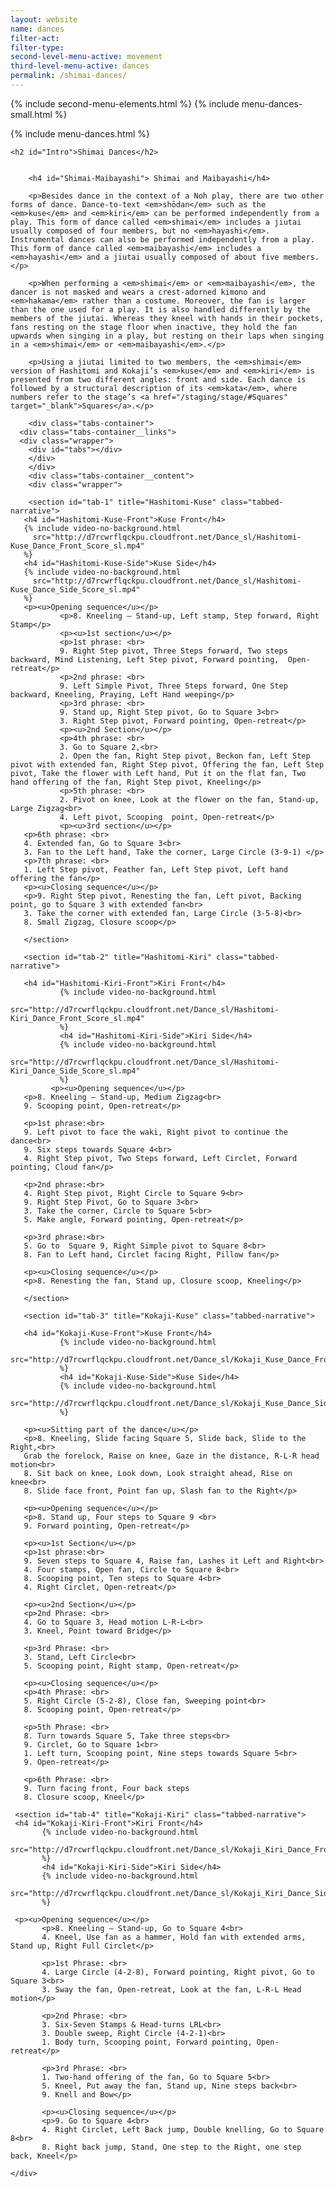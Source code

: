 ```yaml
---
layout: website
name: dances
filter-act:
filter-type:
second-level-menu-active: movement
third-level-menu-active: dances
permalink: /shimai-dances/
---
```


{% include second-menu-elements.html %}
{% include menu-dances-small.html %}

<main class="page-content">
<div class="wrapper sidebar-contents">
  <aside class="sidebar-contents__table">
    {% include menu-dances.html %}
  </aside>

  <section class="sidebar-contents__section">
  <div class="text-container">

    <h2 id="Intro">Shimai Dances</h2>


        <h4 id="Shimai-Maibayashi"> Shimai and Maibayashi</h4>

        <p>Besides dance in the context of a Noh play, there are two other forms of dance. Dance-to-text <em>shōdan</em> such as the <em>kuse</em> and <em>kiri</em> can be performed independently from a play. This form of dance called <em>shimai</em> includes a jiutai usually composed of four members, but no <em>hayashi</em>. Instrumental dances can also be performed independently from a play. This form of dance called <em>maibayashi</em> includes a <em>hayashi</em> and a jiutai usually composed of about five members. </p>

        <p>When performing a <em>shimai</em> or <em>maibayashi</em>, the dancer is not masked and wears a crest-adorned kimono and <em>hakama</em> rather than a costume. Moreover, the fan is larger than the one used for a play. It is also handled differently by the members of the jiutai. Whereas they kneel with hands in their pockets, fans resting on the stage floor when inactive, they hold the fan upwards when singing in a play, but resting on their laps when singing in a <em>shimai</em> or <em>maibayashi</em>.</p>

        <p>Using a jiutai limited to two members, the <em>shimai</em> version of Hashitomi and Kokaji’s <em>kuse</em> and <em>kiri</em> is presented from two different angles: front and side. Each dance is followed by a structural description of its <em>kata</em>, where numbers refer to the stage’s <a href="/staging/stage/#Squares" target="_blank">Squares</a>.</p>

        <div class="tabs-container">
      <div class="tabs-container__links">
      <div class="wrapper">
        <div id="tabs"></div>
        </div>
        </div>
        <div class="tabs-container__content">
        <div class="wrapper">

        <section id="tab-1" title="Hashitomi-Kuse" class="tabbed-narrative">
       <h4 id="Hashitomi-Kuse-Front">Kuse Front</h4>
       {% include video-no-background.html
         src="http://d7rcwrflqckpu.cloudfront.net/Dance_sl/Hashitomi-Kuse_Dance_Front_Score_sl.mp4"
       %}
       <h4 id="Hashitomi-Kuse-Side">Kuse Side</h4>
       {% include video-no-background.html
         src="http://d7rcwrflqckpu.cloudfront.net/Dance_sl/Hashitomi-Kuse_Dance_Side_Score_sl.mp4"
       %}
       <p><u>Opening sequence</u></p>
               <p>8. Kneeling – Stand-up, Left stamp, Step forward, Right Stamp</p>
               <p><u>1st section</u></p>
               <p>1st phrase: <br>
               9. Right Step pivot, Three Steps forward, Two steps backward, Mind Listening, Left Step pivot, Forward pointing,  Open-retreat</p>
               <p>2nd phrase: <br>
               9. Left Simple Pivot, Three Steps forward, One Step backward, Kneeling, Praying, Left Hand weeping</p>
               <p>3rd phrase: <br>
               9. Stand up, Right Step pivot, Go to Square 3<br>
               3. Right Step pivot, Forward pointing, Open-retreat</p>
               <p><u>2nd Section</u></p>
               <p>4th phrase: <br>
               3. Go to Square 2,<br>
               2. Open the fan, Right Step pivot, Beckon fan, Left Step pivot with extended fan, Right Step pivot, Offering the fan, Left Step pivot, Take the flower with Left hand, Put it on the flat fan, Two hand offering of the fan, Right Step pivot, Kneeling</p>
               <p>5th phrase: <br>
               2. Pivot on knee, Look at the flower on the fan, Stand-up, Large Zigzag<br>
               4. Left pivot, Scooping  point, Open-retreat</p>
               <p><u>3rd section</u></p>
       <p>6th phrase: <br>
       4. Extended fan, Go to Square 3<br>
       3. Fan to the Left hand, Take the corner, Large Circle (3-9-1) </p>
       <p>7th phrase: <br>
       1. Left Step pivot, Feather fan, Left Step pivot, Left hand offering the fan</p>
       <p><u>Closing sequence</u></p>
       <p>9. Right Step pivot, Renesting the fan, Left pivot, Backing point, go to Square 3 with extended fan<br>
       3. Take the corner with extended fan, Large Circle (3-5-8)<br>
       8. Small Zigzag, Closure scoop</p>

       </section>

       <section id="tab-2" title="Hashitomi-Kiri" class="tabbed-narrative">

       <h4 id="Hashitomi-Kiri-Front">Kiri Front</h4>
               {% include video-no-background.html
                 src="http://d7rcwrflqckpu.cloudfront.net/Dance_sl/Hashitomi-Kiri_Dance_Front_Score_sl.mp4"
               %}
               <h4 id="Hashitomi-Kiri-Side">Kiri Side</h4>
               {% include video-no-background.html
                 src="http://d7rcwrflqckpu.cloudfront.net/Dance_sl/Hashitomi-Kiri_Dance_Side_Score_sl.mp4"
               %}
             <p><u>Opening sequence</u></p>
       <p>8. Kneeling – Stand-up, Medium Zigzag<br>
       9. Scooping point, Open-retreat</p>

       <p>1st phrase:<br>
       9. Left pivot to face the waki, Right pivot to continue the dance<br>
       9. Six steps towards Square 4<br>
       4. Right Step pivot, Two Steps forward, Left Circlet, Forward pointing, Cloud fan</p>

       <p>2nd phrase:<br>
       4. Right Step pivot, Right Circle to Square 9<br>
       9. Right Step Pivot, Go to Square 3<br>
       3. Take the corner, Circle to Square 5<br>
       5. Make angle, Forward pointing, Open-retreat</p>

       <p>3rd phrase:<br>
       5. Go to  Square 9, Right Simple pivot to Square 8<br>
       8. Fan to Left hand, Circlet facing Right, Pillow fan</p>

       <p><u>Closing sequence</u></p>
       <p>8. Renesting the fan, Stand up, Closure scoop, Kneeling</p>

       </section>

       <section id="tab-3" title="Kokaji-Kuse" class="tabbed-narrative">

       <h4 id="Kokaji-Kuse-Front">Kuse Front</h4>
               {% include video-no-background.html
          src="http://d7rcwrflqckpu.cloudfront.net/Dance_sl/Kokaji_Kuse_Dance_Front_Score_sl.mp4"
               %}
               <h4 id="Kokaji-Kuse-Side">Kuse Side</h4>
               {% include video-no-background.html
            src="http://d7rcwrflqckpu.cloudfront.net/Dance_sl/Kokaji_Kuse_Dance_Side_Score_sl.mp4"
               %}

       <p><u>Sitting part of the dance</u></p>
       <p>8. Kneeling, Slide facing Square 5, Slide back, Slide to the Right,<br>
       Grab the forelock, Raise on knee, Gaze in the distance, R-L-R head motion<br>
       8. Sit back on knee, Look down, Look straight ahead, Rise on knee<br>
       8. Slide face front, Point fan up, Slash fan to the Right</p>

       <p><u>Opening sequence</u></p>
       <p>8. Stand up, Four steps to Square 9 <br>
       9. Forward pointing, Open-retreat</p>

       <p><u>1st Section</u></p>
       <p>1st phrase:<br>
       9. Seven steps to Square 4, Raise fan, Lashes it Left and Right<br>
       4. Four stamps, Open fan, Circle to Square 8<br>
       8. Scooping point, Ten steps to Square 4<br>
       4. Right Circlet, Open-retreat</p>

       <p><u>2nd Section</u></p>
       <p>2nd Phrase: <br>
       4. Go to Square 3, Head motion L-R-L<br>
       3. Kneel, Point toward Bridge</p>

       <p>3rd Phrase: <br>
       3. Stand, Left Circle<br>
       5. Scooping point, Right stamp, Open-retreat</p>

       <p><u>Closing sequence</u></p>
       <p>4th Phrase: <br>
       5. Right Circle (5-2-8), Close fan, Sweeping point<br>
       8. Scooping point, Open-retreat</p>

       <p>5th Phrase: <br>
       8. Turn towards Square 5, Take three steps<br>
       9. Circlet, Go to Square 1<br>
       1. Left turn, Scooping point, Nine steps towards Square 5<br>
       9. Open-retreat</p>

       <p>6th Phrase: <br>
       9. Turn facing front, Four back steps
       8. Closure scoop, Kneel</p>
</section>

     <section id="tab-4" title="Kokaji-Kiri" class="tabbed-narrative">
     <h4 id="Kokaji-Kiri-Front">Kiri Front</h4>
           {% include video-no-background.html
         src="http://d7rcwrflqckpu.cloudfront.net/Dance_sl/Kokaji_Kiri_Dance_Front_Score_sl.mp4"
           %}
           <h4 id="Kokaji-Kiri-Side">Kiri Side</h4>
           {% include video-no-background.html
           src="http://d7rcwrflqckpu.cloudfront.net/Dance_sl/Kokaji_Kiri_Dance_Side_Score_sl.mp4"
           %}

     <p><u>Opening sequence</u></p>
           <p>8. Kneeling – Stand-up, Go to Square 4<br>
           4. Kneel, Use fan as a hammer, Hold fan with extended arms, Stand up, Right Full Circlet</p>

           <p>1st Phrase: <br>
           4. Large Circle (4-2-8), Forward pointing, Right pivot, Go to Square 3<br>
           3. Sway the fan, Open-retreat, Look at the fan, L-R-L Head motion</p>

           <p>2nd Phrase: <br>
           3. Six-Seven Stamps & Head-turns LRL<br>
           3. Double sweep, Right Circle (4-2-1)<br>
           1. Body turn, Scooping point, Forward pointing, Open-retreat</p>

           <p>3rd Phrase: <br>
           1. Two-hand offering of the fan, Go to Square 5<br>
           5. Kneel, Put away the fan, Stand up, Nine steps back<br>
           9. Knell and Bow</p>

           <p><u>Closing sequence</u></p>
           <p>9. Go to Square 4<br>
           4. Right Circlet, Left Back jump, Double knelling, Go to Square 8<br>
           8. Right back jump, Stand, One step to the Right, one step back, Kneel</p>

   </section>


    </div>
  </div>
</div>


</div>
</section>
</div>

</main>
